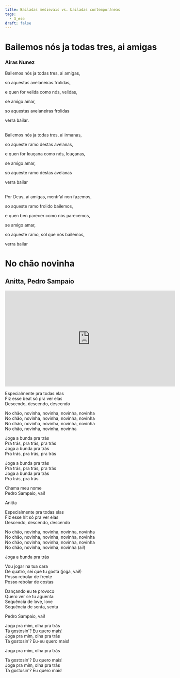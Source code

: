 ```yaml
---
title: Bailadas medievais vs. bailadas contemporáneas
tags:
  - 3_eso
draft: false
---
```

# Bailemos nós ja todas tres, ai amigas

### Airas Nunez

Bailemos nós ja todas tres, ai amigas,

so aquestas avelaneiras frolidas,

e quen for velida como nós, velidas,

se amigo amar,

so aquestas avelaneiras frolidas

verra bailar.

\
Bailemos nós ja todas tres, ai irmanas,

so aqueste ramo destas avelanas,

e quen for louçana como nós, louçanas,

se amigo amar,

so aqueste ramo destas avelanas

verra bailar

\
Por Deus, ai amigas, mentr’al non fazemos,

so aqueste ramo frolido bailemos,

e quen ben parecer como nós parecemos,

se amigo amar,

so aqueste ramo, sol que nós bailemos,

verra bailar

# No chão novinha

## Anitta, Pedro Sampaio

<iframe width="560" height="315" src="https://www.youtube.com/embed/ls74YCwYB4k" title="YouTube video player" frameborder="0" allow="accelerometer; autoplay; clipboard-write; encrypted-media; gyroscope; picture-in-picture" allowfullscreen></iframe>

Especialmente pra todas elas\
Fiz esse beat só pra ver elas\
Descendo, descendo, descendo

No chão, novinha, novinha, novinha, novinha\
No chão, novinha, novinha, novinha, novinha\
No chão, novinha, novinha, novinha, novinha\
No chão, novinha, novinha, novinha

Joga a bunda pra trás\
Pra trás, pra trás, pra trás\
Joga a bunda pra trás\
Pra trás, pra trás, pra trás

Joga a bunda pra trás\
Pra trás, pra trás, pra trás\
Joga a bunda pra trás\
Pra trás, pra trás

Chama meu nome\
Pedro Sampaio, vai!

Anitta

Especialmente pra todas elas\
Fiz esse hit só pra ver elas\
Descendo, descendo, descendo

No chão, novinha, novinha, novinha, novinha\
No chão, novinha, novinha, novinha, novinha\
No chão, novinha, novinha, novinha, novinha\
No chão, novinha, novinha, novinha (ai!)

Joga a bunda pra trás

Vou jogar na tua cara\
De quatro, sei que tu gosta (joga, vai!)\
Posso rebolar de frente\
Posso rebolar de costas

Dançando eu te provoco\
Quеro ver se tu aguenta\
Sеquência de love, love\
Sequência de senta, senta

Pedro Sampaio, vai!

Joga pra mim, olha pra trás\
Tá gostosin'? Eu quero mais!\
Joga pra mim, olha pra trás\
Tá gostosin'? Eu-eu quero mais!

Joga pra mim, olha pra trás

Tá gostosin'? Eu quero mais!\
Joga pra mim, olha pra trás\
Tá gostosin'? Eu quero mais!